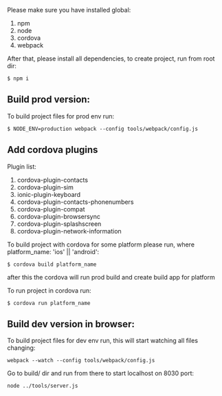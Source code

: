 Please make sure you have installed global:

1. npm
2. node
3. cordova
4. webpack

After that, please install all dependencies, to create project, run from root dir:

```
$ npm i
```

## Build prod version:

To build project files for prod env run:

```
$ NODE_ENV=production webpack --config tools/webpack/config.js
```

## Add cordova plugins

Plugin list:
1. cordova-plugin-contacts
2. cordova-plugin-sim
3. ionic-plugin-keyboard
4. cordova-plugin-contacts-phonenumbers
5. cordova-plugin-compat
6. cordova-plugin-browsersync
7. cordova-plugin-splashscreen
8. cordova-plugin-network-information

To build project with cordova for some platform please run, where platform_name: 'ios' || 'android':

```
$ cordova build platform_name
```

after this the cordova will run prod build and create build app for platform


To run project in cordova run:

```
$ cordova run platform_name
```

## Build dev version in browser:


To build project files for dev env run, this will start watching all files changing:

```
webpack --watch --config tools/webpack/config.js
```

Go to build/ dir and run from there to start localhost on 8030 port:

```
node ../tools/server.js
```
